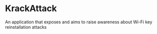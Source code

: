 # KrackAttack
An application that exposes and aims to raise awareness about Wi-Fi key reinstallation attacks
